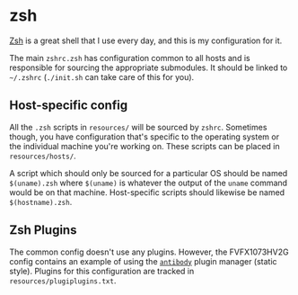 # zsh

[Zsh](https://www.zsh.org) is a great shell that I use every day, and
this is my configuration for it.

The main `zshrc.zsh` has configuration common to all hosts and is
responsible for sourcing the appropriate submodules. It should be
linked to `~/.zshrc` (`./init.sh` can take care of this for you).

## Host-specific config

All the `.zsh` scripts in `resources/` will be sourced by `zshrc`.
Sometimes though, you have configuration that's specific to the
operating system or the individual machine you're working on. These
scripts can be placed in `resources/hosts/`.

A script which should only be sourced for a particular OS should be
named `$(uname).zsh` where `$(uname)` is whatever the output of the
`uname` command would be on that machine. Host-specific scripts
should likewise be named `$(hostname).zsh`.

## Zsh Plugins

The common config doesn't use any plugins. However, the FVFX1073HV2G
config contains an example of using the
[`antibody`](https://getantibody.github.io) plugin manager (static
style). Plugins for this configuration are tracked in
`resources/plugiplugins.txt`.
